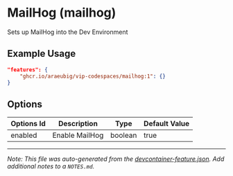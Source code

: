 
# MailHog (mailhog)

Sets up MailHog into the Dev Environment

## Example Usage

```json
"features": {
    "ghcr.io/araeubig/vip-codespaces/mailhog:1": {}
}
```

## Options

| Options Id | Description | Type | Default Value |
|-----|-----|-----|-----|
| enabled | Enable MailHog | boolean | true |



---

_Note: This file was auto-generated from the [devcontainer-feature.json](https://github.com/araeubig/vip-codespaces/blob/main/features/src/mailhog/devcontainer-feature.json).  Add additional notes to a `NOTES.md`._
